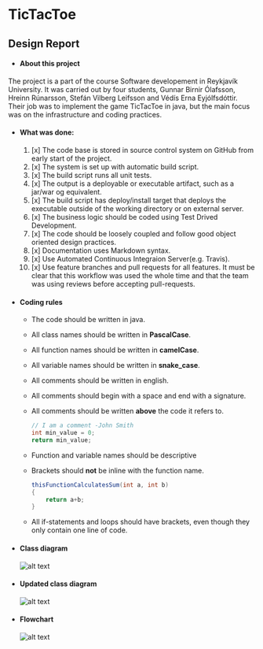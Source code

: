# TicTacToe
## Design Report

* #### About this project
The project is a part of the course Software developement in Reykjavík University.
It was carried out by four students, Gunnar Birnir Ólafsson, Hreinn Rúnarsson, Stefán Vilberg Leifsson and Védís Erna Eyjólfsdóttir. Their job was to implement the game TicTacToe in java, but the main focus was on the infrastructure and coding practices.

* #### What was done:
	1. [x] The code base is stored in source control system on GitHub from early start of the project.
	2. [x] The system is set up with automatic build script.
	3. [x] The build script runs all unit tests.
	4. [x] The output is a deployable or executable artifact, such as a jar/war og equivalent.
	5. [x] The build script has deploy/install target that deploys the executable outside of the working directory or on external server.
	6. [x] The business logic should be coded using Test Drived Development.
	7. [x] The code should be loosely coupled and follow good object oriented design practices.
	8. [x] Documentation uses Markdown syntax.
	9. [x] Use Automated Continuous Integraion Server(e.g. Travis).
	10. [x] Use feature branches and pull requests for all features. It must be clear that this workflow was used the whole time and that the team was using reviews before accepting pull-requests.

* #### Coding rules
    * The code should be written in java. 
    * All class names should be written in __PascalCase__.
    * All function names should be written in __camelCase__.
    * All variable names should be written in __snake_case__.
    * All comments should be written in english.
    * All comments should begin with a space and end with a signature.
    * All comments should be written __above__ the code it refers to.
    
        ```java
        // I am a comment -John Smith
        int min_value = 0;
        return min_value;
        ```

    * Function and variable names should be descriptive
    * Brackets should __not__ be inline with the function name.
    
        ```java
        thisFunctionCalculatesSum(int a, int b)
        { 
            return a+b; 
        }
        ```
        
    * All if-statements and loops should have brackets, even though they only contain one line of code.

* #### Class diagram
   ![alt text](http://i.imgur.com/pwc9F86.png "Class diagram")
   
* #### Updated class diagram
   ![alt text](http://i.imgur.com/bgw3PV1.png "Updated class diagram")
   
* #### Flowchart
   ![alt text](http://i.imgur.com/ngvZbsU.png "Flowchart")
